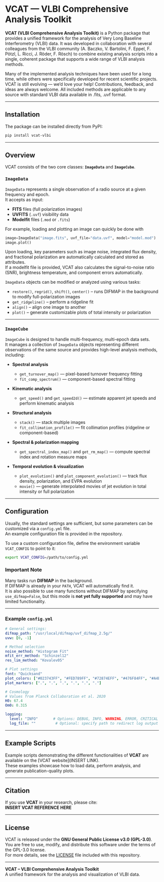 # VCAT — VLBI Comprehensive Analysis Toolkit

**VCAT (VLBI Comprehensive Analysis Toolkit)** is a Python package that provides a unified framework for the analysis of Very Long Baseline Interferometry (VLBI) data. It was developed in collaboration with several colleagues from the VLBI community (A. Baczko, V. Bartolini, F. Eppel, F. Pötzl, L. Ricci, J. Röder, F. Rösch) to combine existing analysis scripts into a single, coherent package that supports a wide range of VLBI analysis methods.

Many of the implemented analysis techniques have been used for a long time, while others were specifically developed for recent scientific projects. VCAT is still evolving — we’d love your help! Contributions, feedback, and ideas are always welcome.
All included methods are applicable to any source with standard VLBI data available in .fits, .uvf format.

---

## Installation

The package can be installed directly from PyPI:

```bash
pip install vcat-vlbi
```

---

## Overview

VCAT consists of the two core classes: **`ImageData`** and **`ImageCube`**.

### `ImageData`

`ImageData` represents a single observation of a radio source at a given frequency and epoch.  
It accepts as input:

- **FITS** files (full polarization images)  
- **UVFITS** (`.uvf`) visibility data  
- **Modelfit** files (`.mod` or `.fits`)

For example, loading and plotting an image can quickly be done with

```python
image=ImageData("image.fits", uvf_file="data.uvf", model="model.mod")
image.plot()
```

Upon loading, key parameters such as image noise, integrated flux density, and fractional polarization are automatically calculated and stored as attributes.  
If a modelfit file is provided, VCAT also calculates the signal-to-noise ratio (SNR), brightness temperature, and component errors automatically.

`ImageData` objects can be modified or analyzed using various tasks:

- `restore()`, `regrid()`, `shift()`, `center()` – runs DIFMAP in the background to modify full-polarization images  
- `get_ridgeline()` – perform a ridgeline fit  
- `align()` – align one image to another  
- `plot()` – generate customizable plots of total intensity or polarization

---

### `ImageCube`

`ImageCube` is designed to handle multi-frequency, multi-epoch data sets.  
It manages a collection of `ImageData` objects representing different observations of the same source and provides high-level analysis methods, including:

- **Spectral analysis**  
  - `get_turnover_map()` — pixel-based turnover frequency fitting  
  - `fit_comp_spectrum()` — component-based spectral fitting  

- **Kinematic analysis**  
  - `get_speed()` and `get_speed2d()` — estimate apparent jet speeds and perform kinematic analysis

- **Structural analysis**  
  - `stack()` — stack multiple images  
  - `fit_collimation_profile()` — fit collimation profiles (ridgeline or component-based)  

- **Spectral & polarization mapping**  
  - `get_spectral_index_map()` and `get_rm_map()` — compute spectral index and rotation measure maps  

- **Temporal evolution & visualization**  
  - `plot_evolution()` and `plot_component_evolution()` — track flux density, polarization, and EVPA evolution  
  - `movie()` — generate interpolated movies of jet evolution in total intensity or full polarization  

---

## Configuration

Usually, the standard settings are sufficient, but some parameters can be customized via a `config.yml` file.  
An example configuration file is provided in the repository.

To use a custom configuration file, define the environment variable `VCAT_CONFIG` to point to it:

```bash
export VCAT_CONFIG=/path/to/config.yml
```

### Important Note

Many tasks run **DIFMAP** in the background.  
If DIFMAP is already in your `PATH`, VCAT will automatically find it.  
It is also possible to use many functions without DIFMAP by specifying `use_difmap=False`, but this mode is **not yet fully supported** and may have limited functionality.

---

### Example `config.yml`

```yaml
# General settings:
difmap_path: "/usr/local/difmap/uvf_difmap_2.5g/"
uvw: [0, -1]

# Method selection
noise_method: "Histogram Fit"
mfit_err_method: "Schinzel12"
res_lim_method: "Kovalev05"

# Plot settings
font: "Quicksand"
plot_colors: ["#023743FF", "#FED789FF", "#72874EFF", "#476F84FF", "#A4BED5FF", "#453947FF"]
plot_markers: [".", ".", ".", ".", ".", "."]

# Cosmology
# Values from Planck Collaboration et al. 2020
H0: 67.4
Om0: 0.315

logging:
  level: "INFO"       # Options: DEBUG, INFO, WARNING, ERROR, CRITICAL
  log_file: ""         # Optional: specify path to redirect log output to a file
```

---

## Example Scripts

Example scripts demonstrating the different functionalities of **VCAT** are available on the [VCAT website](INSERT LINK).  
These examples showcase how to load data, perform analysis, and generate publication-quality plots.

---

## Citation

If you use **VCAT** in your research, please cite:  
**INSERT VCAT REFERENCE HERE**

---

## License

VCAT is released under the **GNU General Public License v3.0 (GPL-3.0)**.  
You are free to use, modify, and distribute this software under the terms of the GPL-3.0 license.  
For more details, see the [LICENSE](LICENSE) file included with this repository.

---

**VCAT – VLBI Comprehensive Analysis Toolkit**  
A unified framework for the analysis and visualization of VLBI data.
